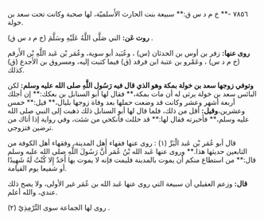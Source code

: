 ٧٨٥٦ -** خ م د س ق:** سبيعة بنت الحارث الأَسلميّة، لها صحبة وكانت تحت سعد بن خولة.

**روت عَن:** الني صَلَّى اللَّهُ عَلَيْهِ وسَلَّمَ (خ م د س ق) .

**روى عنها:** زفر بن أوس بن الحدثان (س) ، وعُبَيد أبو سوية، وعُمَر بْن عَبد اللَّهِ بْن الأَرقم (خ م د س) ، وعَمْرو بن عتبة ابن فرقد (ق) فيما كتبت إليه، ومسروق بن الأجدع (ق) كذلك.

**وتوفي زوجها سعد بن خولة بمكة وهو الذي قال فيه رَسُول اللَّهِ صلى الله عليه وسلم:** لكن البائس سعد بن خولة يرثى له أن مات بمكة،** فقال لها أبو السنابل بن بعكك:** إن أجلك أربعة أشهر وعشر وكانت قد وضعت حملها بعد وفاة زوجها بليال،** قيل:** خمس وعشرين،**وقيل:** أقل من ذلك، فلما قال لها أبو السنابل ذلك ذهبت إلى النبي صلى الله عليه وسلم،** فأخبرته فقال لها:** قد حللت فأنكحي من شئت، وفي رواية إذا أتاك من ترضين فتزوجي.

قال أبو عُمَر بْن عَبد الْبَرِّ (١) : روى عنها فقهاء أهل المدينة، وفقهاء أهل الكوفة من التابعين حديثها هذا.** وروى عنها عَبد الله بْنُ عُمَر أَنَّ رَسُولَ اللَّهِ صلى الله عليه وسلم قال:** من استطاع منكم أن يموت بالمدينة فليمت فإنه لا يموت بها أَحَدٌ إِلا كُنْتُ لَهُ شَهِيدًا أو شفيعا يوم القيامة.

**قال:** وزعم العقيلي أن سبيعة التي روى عنها عَبد الله بن عُمَر غير الأولى، ولا يصح ذلك عندي، والله أعلم.

روى لها الجماعة سوى التِّرْمِذِيّ (٢) .